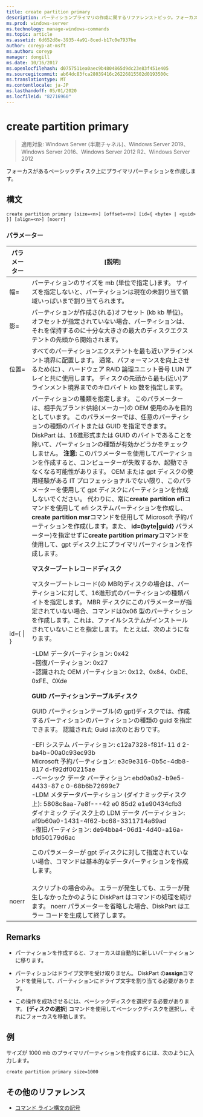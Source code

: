 ```yaml
---
title: create partition primary
description: パーティションプライマリの作成に関するリファレンストピック。フォーカスがあるベーシックディスク上にプライマリパーティションを作成します。
ms.prod: windows-server
ms.technology: manage-windows-commands
ms.topic: article
ms.assetid: 6d652d8e-3935-4a91-8ced-b17c0e7937be
author: coreyp-at-msft
ms.author: coreyp
manager: dongill
ms.date: 10/16/2017
ms.openlocfilehash: d0757511ea0aec9b4804865d9dc23e83f451e405
ms.sourcegitcommit: ab64dc83fca28039416c26226815502d0193500c
ms.translationtype: MT
ms.contentlocale: ja-JP
ms.lasthandoff: 05/01/2020
ms.locfileid: "82716960"
---
```

# <a name="create-partition-primary"></a>create partition primary

> 適用対象: Windows Server (半期チャネル)、Windows Server 2019、Windows Server 2016、Windows Server 2012 R2、Windows Server 2012

フォーカスがあるベーシックディスク上にプライマリパーティションを作成します。  
  
## <a name="syntax"></a>構文  
  
```  
create partition primary [size=<n>] [offset=<n>] [id={ <byte> | <guid> }] [align=<n>] [noerr]  
```  
  
### <a name="parameters"></a>パラメーター  
  
|          パラメーター           |                                                                                                                                                                                                                                                                                                                                                                                                                                                                                                                                                                                                                                                                                                                                                                                                                                                                                                                                                                                                                                                                                           [説明]                                                                                                                                                                                                                                                                                                                                                                                                                                                                                                                                                                                                                                                                                                                                                                                                                                                                                                                                                                                                                                                                                           |
|------------------------------|-------------------------------------------------------------------------------------------------------------------------------------------------------------------------------------------------------------------------------------------------------------------------------------------------------------------------------------------------------------------------------------------------------------------------------------------------------------------------------------------------------------------------------------------------------------------------------------------------------------------------------------------------------------------------------------------------------------------------------------------------------------------------------------------------------------------------------------------------------------------------------------------------------------------------------------------------------------------------------------------------------------------------------------------------------------------------------------------------------------------------------------------------------------------------------------------------------------------------------------------------------------------------------------------------------------------------------------------------------------------------------------------------------------------------------------------------------------------------------------------------------------------------------------------------------------------------------------------------------------------------------------------------------------------------------------------------------------------------------------------------------------------------------------------------------------------------------------------------------------------------------------------------------------------------------------------------------------------------------------------------------------------------------------------------------------------------------------------------------------------------------------------------------------------------------------------------|
|          幅\=<n>           |                                                                                                                                                                                                                                                                                                                                                                                                                                                                                                                                                                                                                                                                                                                                                                                                                                                                                                                                                                                                              パーティションのサイズを mb \(単位で指定し\)ます。 サイズを指定しないと、パーティションは現在の未割り当て領域いっぱいまで割り当てられます。                                                                                                                                                                                                                                                                                                                                                                                                                                                                                                                                                                                                                                                                                                                                                                                                                                                                                                                                                                                                              |
|         影\=<n>          |                                                                                                                                                                                                                                                                                                                                                                                                                                                                                                                                                                                                                                                                                                                                                                                                                                                                                                                                                                                                 パーティションが作成さ\(れる\)オフセット (kb kb 単位)。 オフセットが指定されていない場合、パーティションは、それを保持するのに十分な大きさの最大のディスクエクステントの先頭から開始されます。                                                                                                                                                                                                                                                                                                                                                                                                                                                                                                                                                                                                                                                                                                                                                                                                                                                                                                                                                                                                 |
|          位置\=<n>          |                                                                                                                                                                                                                                                                                                                                                                                                                                                                                                                                                                                                                                                                                                                                                                                                                                                                                                                                                              すべてのパーティションエクステントを最も近いアラインメント境界に配置します。 通常、パフォーマンスを向上させるため\(に\) 、ハードウェア RAID 論理ユニット番号 LUN アレイと共に使用します。 <n>ディスクの先頭から最も\(近い\)アラインメント境界までのキロバイト kb 数を指定します。                                                                                                                                                                                                                                                                                                                                                                                                                                                                                                                                                                                                                                                                                                                                                                                                                                                                                                                                                               |
| id\={ <byte> &#124; <guid> } | パーティションの種類を指定します。 このパラメーターは、相手先ブランド供給\(メーカー\)の OEM 使用のみを目的としています。 このパラメーターでは、任意のパーティションの種類のバイトまたは GUID を指定できます。 DiskPart は、16進形式または GUID のバイトであることを除いて、パーティションの種類が有効かどうかをチェックしません。 **注意:** このパラメーターを使用してパーティションを作成すると、コンピューターが失敗するか、起動できなくなる可能性があります。 OEM または gpt ディスクの使用経験がある IT プロフェッショナルでない限り、このパラメーターを使用して gpt ディスクにパーティションを作成しないでください。 代わりに、常に**create partition efi**コマンドを使用して efi システムパーティションを作成し、 **create partition msr**コマンドを使用して Microsoft 予約パーティションを作成\(します。また、 **id\={byte&#124;guid}** パラメーター\)を指定せずに**create partition primary**コマンドを使用して、gpt ディスク上にプライマリパーティションを作成します。<p>**マスターブートレコードディスク**<p>マスターブートレコード\(の MBR\)ディスクの場合は、パーティションに対して、16進形式のパーティションの種類バイトを指定します。 MBR ディスクにこのパラメーターが指定されていない場合、コマンドは0x06 型のパーティションを作成します。これは、ファイルシステムがインストールされていないことを指定します。 たとえば、次のようになります。<p>-LDM データパーティション: 0x42<br />-回復パーティション: 0x27<br />-認識された OEM パーティション: 0x12、0x84、0xDE、0xFE、0Xde<p>**GUID パーティションテーブルディスク**<p>GUID パーティションテーブル\(の gpt\)ディスクでは、作成するパーティションのパーティションの種類の guid を指定できます。 認識された Guid は次のとおりです。<p>-EFI システム パーティション: c12a7328\-f81f\-11 d 2\-ba4b\-00a0c93ec93b<br />Microsoft 予約パーティション: e3c9e316\-0b5c\-4db8\-817 d\-f92df00215ae<br />-ベーシック データ パーティション: ebd0a0a2\-b9e5\-4433\-87 c 0\-68b6b72699c7<br />-LDM メタデータパーティション (ダイナミックディスク上): 5808c8aa\-7e8f\-\-\-42 e0 85d2 e1e90434cfb3<br />ダイナミック ディスク上の LDM データ パーティション: af9b60a0\-1431\-4f62\-bc68\-3311714a69ad<br />-復旧パーティション: de94bba4\-06d1\-4d40\-a16a\-bfd50179d6ac<p>このパラメーターが gpt ディスクに対して指定されていない場合、コマンドは基本的なデータパーティションを作成します。 |
|            noerr             |                                                                                                                                                                                                                                                                                                                                                                                                                                                                                                                                                                                                                                                                                                                                                                                                                                                                                                                                                                                            スクリプトの場合のみ。 エラーが発生しても、エラーが発生しなかったかのように DiskPart はコマンドの処理を続けます。 noerr パラメーターを省略した場合、DiskPart はエラー コードを生成して終了します。                                                                                                                                                                                                                                                                                                                                                                                                                                                                                                                                                                                                                                                                                                                                                                                                                                                                                                                                                                                            |
  
## <a name="remarks"></a>Remarks  
  
-   パーティションを作成すると、フォーカスは自動的に新しいパーティションに移ります。  
  
-   パーティションはドライブ文字を受け取りません。 DiskPart の**assign**コマンドを使用して、パーティションにドライブ文字を割り当てる必要があります。  
  
-   この操作を成功させるには、ベーシックディスクを選択する必要があります。 **[ディスクの選択**] コマンドを使用してベーシックディスクを選択し、それにフォーカスを移動します。  
  
## <a name="examples"></a>例  
サイズが 1000 mb のプライマリパーティションを作成するには、次のように入力します。  
  
```  
create partition primary size=1000  
```  
  
## <a name="additional-references"></a>その他のリファレンス  
- [コマンド ライン構文の記号](command-line-syntax-key.md)  
  

  

